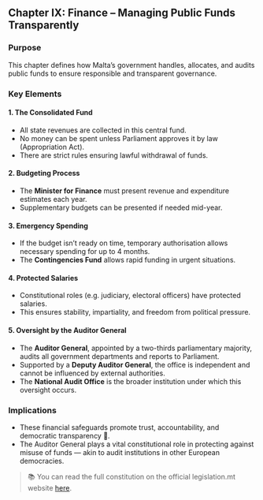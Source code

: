 ## Chapter IX: Finance – Managing Public Funds Transparently

### Purpose

This chapter defines how Malta’s government handles, allocates, and audits public funds to ensure responsible and transparent governance.

### Key Elements

#### 1. The Consolidated Fund

- All state revenues are collected in this central fund.
- No money can be spent unless Parliament approves it by law (Appropriation Act).
- There are strict rules ensuring lawful withdrawal of funds.

#### 2. Budgeting Process

- The **Minister for Finance** must present revenue and expenditure estimates each year.
- Supplementary budgets can be presented if needed mid-year.

#### 3. Emergency Spending

- If the budget isn’t ready on time, temporary authorisation allows necessary spending for up to 4 months.
- The **Contingencies Fund** allows rapid funding in urgent situations.

#### 4. Protected Salaries

- Constitutional roles (e.g. judiciary, electoral officers) have protected salaries.
- This ensures stability, impartiality, and freedom from political pressure.

#### 5. Oversight by the Auditor General

- The **Auditor General**, appointed by a two-thirds parliamentary majority, audits all government departments and reports to Parliament.
- Supported by a **Deputy Auditor General**, the office is independent and cannot be influenced by external authorities.
- The **National Audit Office** is the broader institution under which this oversight occurs.

### Implications

- These financial safeguards promote trust, accountability, and democratic transparency 💼.
- The Auditor General plays a vital constitutional role in protecting against misuse of funds — akin to audit institutions in other European democracies.

> 📚 You can read the full constitution on the official legislation.mt website [here](https://legislation.mt/eli/const/eng).
